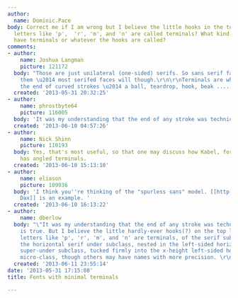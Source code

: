 ```yaml
---
author:
  name: Dominic.Pace
body: Correct me if I am wrong but I believe the little hooks in the top left on lowercase
  letters like 'p',  'r', 'm', and 'n' are called terminals? What kind of fonts don't
  have terminals or whatever the hooks are called?
comments:
- author:
    name: Joshua Langman
    picture: 121172
  body: "Those are just unilateral (one-sided) serifs. So sans serif faces won't have
    them \u2014 most serifed faces will though.\r\n\r\nTerminals are what come at
    the end of curved strokes \u2014 a ball, teardrop, hook, beak ......."
  created: '2013-05-31 20:32:25'
- author:
    name: phrostbyte64
    picture: 116005
  body: 'It was my understanding that the end of any stroke was technically a terminal. '
  created: '2013-06-10 04:57:26'
- author:
    name: Nick Shinn
    picture: 110193
  body: Yes, that's most useful, so that one may discuss how Kabel, for instance,
    has angled terminals.
  created: '2013-06-10 15:13:10'
- author:
    name: eliason
    picture: 109936
  body: 'I think you''re thinking of the "spurless sans" model. [[http://www.myfonts.com/fonts/fontfont/ff-dax/|FF
    Dax]] is an example. '
  created: '2013-06-10 16:13:22'
- author:
    name: dberlow
  body: "\"It was my understanding that the end of any stroke was technically a terminal.\"\r\n\r\nThis
    is true. But I believe the little hardly-ever hooks(?) on the top left of lowercase
    letters like 'p', 'r', 'm', and 'n' are terminals, of the serif subclass, within
    the horizontal serif under subclass, nested in the left-sided horizontal serif
    super-under subclass, tucked firmly into the x-height left-sided horizontal serif
    micro-class, though others may have names with more precision. \r\n\r\n"
  created: '2013-06-11 23:55:14'
date: '2013-05-31 17:15:08'
title: Fonts with minimal terminals

---
```

